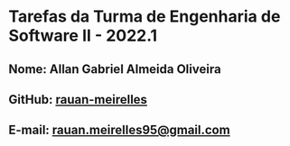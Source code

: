# Tarefas da Turma de Engenharia de Software II - 2022.1

## Nome: Allan Gabriel Almeida Oliveira
## GitHub: [rauan-meirelles](https://github.com/rauan-meirelles)
## E-mail: rauan.meirelles95@gmail.com
